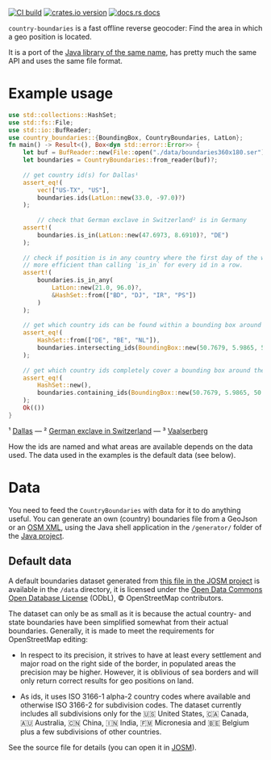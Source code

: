 [![CI build](https://github.com/westnordost/country-boundaries-rust/workflows/CI/badge.svg)](https://github.com/westnordost/country-boundaries-rust/actions)
[![crates.io version](https://img.shields.io/crates/v/country-boundaries.svg)](https://crates.io/crates/country-boundaries)
[![docs.rs docs](https://docs.rs/country-boundaries/badge.svg)](https://docs.rs/country-boundaries)

`country-boundaries` is a fast offline reverse geocoder:
Find the area in which a geo position is located.

It is a port of the [Java library of the same name](https://github.com/westnordost/countryboundaries/),
has pretty much the same API and uses the same file format.

# Example usage

```rust
use std::collections::HashSet;
use std::fs::File;
use std::io::BufReader;
use country_boundaries::{BoundingBox, CountryBoundaries, LatLon};
fn main() -> Result<(), Box<dyn std::error::Error>> {
    let buf = BufReader::new(File::open("./data/boundaries360x180.ser")?);
    let boundaries = CountryBoundaries::from_reader(buf)?;
    
    // get country id(s) for Dallas¹
    assert_eq!(
        vec!["US-TX", "US"],
        boundaries.ids(LatLon::new(33.0, -97.0)?)
    );
    
        // check that German exclave in Switzerland² is in Germany
    assert!(
        boundaries.is_in(LatLon::new(47.6973, 8.6910)?, "DE")
    );
    
    // check if position is in any country where the first day of the workweek is Saturday. It is
    // more efficient than calling `is_in` for every id in a row.
    assert!(
        boundaries.is_in_any(
            LatLon::new(21.0, 96.0)?,
            &HashSet::from(["BD", "DJ", "IR", "PS"])
        )
    );
    
    // get which country ids can be found within a bounding box around the Vaalserberg³
    assert_eq!(
        HashSet::from(["DE", "BE", "NL"]),
        boundaries.intersecting_ids(BoundingBox::new(50.7679, 5.9865, 50.7358, 6.0599)?)
    );
    
    // get which country ids completely cover a bounding box around the Vaalserberg³
    assert_eq!(
        HashSet::new(),
        boundaries.containing_ids(BoundingBox::new(50.7679, 5.9865, 50.7358, 6.0599)?)
    );
    Ok(())
}
```

¹ [Dallas](https://www.openstreetmap.org?mlat=32.7816&mlon=-96.7954) —
² [German exclave in Switzerland](https://www.openstreetmap.org?mlat=47.6973&mlon=8.6803) —
³ [Vaalserberg](https://www.openstreetmap.org/?mlat=50.754722&mlon=6.020833)

How the ids are named and what areas are available depends on the data used. The data used in
the examples is the default data (see below).

# Data

You need to feed the `CountryBoundaries` with data for it to do anything useful.
You can generate an own (country) boundaries file from a GeoJson or an
[OSM XML](https://wiki.openstreetmap.org/wiki/OSM_XML), using the Java shell application in the
`/generator/` folder of the [Java project](https://github.com/westnordost/countryboundaries).

## Default data

A default boundaries dataset generated from
[this file in the JOSM project](https://josm.openstreetmap.de/export/HEAD/josm/trunk/resources/data/boundaries.osm)
is available in the `/data` directory, it is licensed under the
[Open Data Commons Open Database License](https://opendatacommons.org/licenses/odbl/) (ODbL),
© OpenStreetMap contributors.

The dataset can only be as small as it is because the actual country- and state boundaries have
been simplified somewhat from their actual boundaries. Generally, it is made to meet the
requirements for OpenStreetMap editing:

- In respect to its precision, it strives to have at least every settlement and major road on
  the right side of the border, in populated areas the precision may be higher. However, it is
  oblivious of sea borders and will only return correct results for geo positions on land.

- As ids, it uses ISO 3166-1 alpha-2 country codes where available and otherwise ISO 3166-2 for
  subdivision codes. The dataset currently includes all subdivisions only for the
   🇺🇸 United States, 🇨🇦 Canada, 🇦🇺 Australia, 🇨🇳 China, 🇮🇳 India, 🇫🇲 Micronesia and 🇧🇪 Belgium plus
  a few subdivisions of other countries.

See the source file for details (you can open it in [JOSM](https://josm.openstreetmap.de/)).
